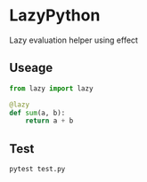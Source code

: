 # LazyPython

Lazy evaluation helper using effect

## Useage

```python
from lazy import lazy

@lazy
def sum(a, b):
    return a + b
```

## Test

```bash
pytest test.py
```
